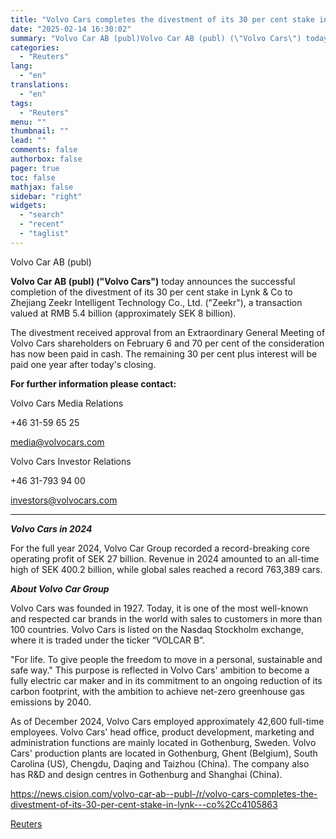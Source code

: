 ```yaml
---
title: "Volvo Cars completes the divestment of its 30 per cent stake in Lynk & Co"
date: "2025-02-14 16:30:02"
summary: "Volvo Car AB (publ)Volvo Car AB (publ) (\"Volvo Cars\") today announces the successful completion of the divestment of its 30 per cent stake in Lynk &amp; Co to Zhejiang Zeekr Intelligent Technology Co., Ltd. (\"Zeekr\"), a transaction valued at RMB 5.4 billion (approximately SEK 8 billion).The divestment received approval from..."
categories:
  - "Reuters"
lang:
  - "en"
translations:
  - "en"
tags:
  - "Reuters"
menu: ""
thumbnail: ""
lead: ""
comments: false
authorbox: false
pager: true
toc: false
mathjax: false
sidebar: "right"
widgets:
  - "search"
  - "recent"
  - "taglist"
---
```


Volvo Car AB (publ)

**Volvo Car AB (publ) ("Volvo Cars")** today announces the successful completion of the divestment of its 30 per cent stake in Lynk & Co to Zhejiang Zeekr Intelligent Technology Co., Ltd. ("Zeekr"), a transaction valued at RMB 5.4 billion (approximately SEK 8 billion).

The divestment received approval from an Extraordinary General Meeting of Volvo Cars shareholders on February 6 and 70 per cent of the consideration has now been paid in cash. The remaining 30 per cent plus interest will be paid one year after today's closing.

**For further information please contact:**

Volvo Cars Media Relations

+46 31-59 65 25

media@volvocars.com

Volvo Cars Investor Relations

+46 31-793 94 00

investors@volvocars.com

-------------------------------

***Volvo Cars in 2024***

For the full year 2024, Volvo Car Group recorded a record-breaking core operating profit of SEK 27 billion. Revenue in 2024 amounted to an all-time high of SEK 400.2 billion, while global sales reached a record 763,389 cars.

***About Volvo Car Group***

Volvo Cars was founded in 1927. Today, it is one of the most well-known and respected car brands in the world with sales to customers in more than 100 countries. Volvo Cars is listed on the Nasdaq Stockholm exchange, where it is traded under the ticker “VOLCAR B”.

"For life. To give people the freedom to move in a personal, sustainable and safe way." This purpose is reflected in Volvo Cars' ambition to become a fully electric car maker and in its commitment to an ongoing reduction of its carbon footprint, with the ambition to achieve net-zero greenhouse gas emissions by 2040.

As of December 2024, Volvo Cars employed approximately 42,600 full-time employees. Volvo Cars' head office, product development, marketing and administration functions are mainly located in Gothenburg, Sweden. Volvo Cars' production plants are located in Gothenburg, Ghent (Belgium), South Carolina (US), Chengdu, Daqing and Taizhou (China). The company also has R&D and design centres in Gothenburg and Shanghai (China).

https://news.cision.com/volvo-car-ab--publ-/r/volvo-cars-completes-the-divestment-of-its-30-per-cent-stake-in-lynk---co%2Cc4105863

[Reuters](https://www.tradingview.com/news/reuters.com,2025-02-14:newsml_Wkr4TKptG:0-volvo-cars-completes-the-divestment-of-its-30-per-cent-stake-in-lynk-co/)
